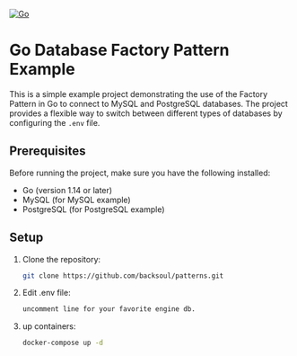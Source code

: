 [![Go](https://github.com/backsoul/patterns/actions/workflows/docker.yml/badge.svg?branch=master)](https://github.com/backsoul/patterns/actions/workflows/docker.yml)

# Go Database Factory Pattern Example

This is a simple example project demonstrating the use of the Factory Pattern in Go to connect to MySQL and PostgreSQL databases. The project provides a flexible way to switch between different types of databases by configuring the `.env` file.

## Prerequisites

Before running the project, make sure you have the following installed:

- Go (version 1.14 or later)
- MySQL (for MySQL example)
- PostgreSQL (for PostgreSQL example)

## Setup

1. Clone the repository:

   ```bash
   git clone https://github.com/backsoul/patterns.git
   ```

2. Edit .env file:

   ```bash
   uncomment line for your favorite engine db.
   ```

3. up containers:

   ```bash
   docker-compose up -d
   ```
